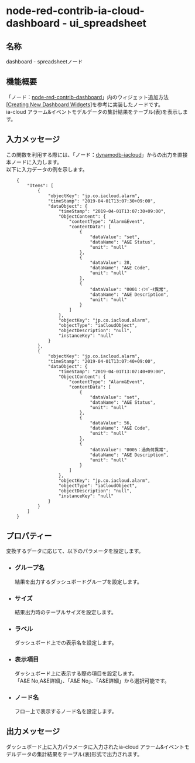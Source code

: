 # node-red-contrib-ia-cloud-dashboard - ui_spreadsheet

## 名称
dashboard - spreadsheetノード


## 機能概要
「ノード：[node-red-contrib-dashboard](https://github.com/node-red/node-red-dashboard)」内のウィジェット追加方法[[Creating New Dashboard Widgets](https://github.com/node-red/node-red-dashboard/wiki/Creating-New-Dashboard-Widgets)]を参考に実装したノードです。  
ia-cloud アラーム&イベントモデルデータの集計結果をテーブル(表)を表示します。 



## 入力メッセージ
この関数を利用する際には、「ノード：[dynamodb-iacloud](https://github.com/ia-cloud/node-red-contrib-ia-cloud-output/tree/master/dynamodb-iacloud)」からの出力を直接本ノードに入力します。  
以下に入力データの例を示します。 

        {
            "Items": [
                {
                    "objectKey": "jp.co.iacloud.alarm",
                    "timeStamp": "2019-04-01T13:07:30+09:00",
                    "dataObject": {
                        "timeStamp": "2019-04-01T13:07:30+09:00",
                        "ObjectContent": {
                            "contentType": "Alarm&Event",
                            "contentData": [
                                {
                                    "dataValue": "set",
                                    "dataName": "A&E Status",
                                    "unit": "null"
                                },
                                {
                                    "dataValue": 28,
                                    "dataName": "A&E Code",
                                    "unit": "null"
                                },
                                {
                                    "dataValue": "0001：ｲﾝﾊﾞｰﾀ異常",
                                    "dataName": "A&E Description",
                                    "unit": "null"
                                }
                            ]
                        },
                        "objectKey": "jp.co.iacloud.alarm",
                        "objectType": "iaCloudObject",
                        "objectDescription": "null",
                        "instanceKey": "null"
                    }
                },
                {
                    "objectKey": "jp.co.iacloud.alarm",
                    "timeStamp": "2019-04-01T13:07:40+09:00",
                    "dataObject": {
                        "timeStamp": "2019-04-01T13:07:40+09:00",
                        "ObjectContent": {
                            "contentType": "Alarm&Event",
                            "contentData": [
                                {
                                    "dataValue": "set",
                                    "dataName": "A&E Status",
                                    "unit": "null"
                                },
                                {
                                    "dataValue": 56,
                                    "dataName": "A&E Code",
                                    "unit": "null"
                                },
                                {
                                    "dataValue": "0005：過負荷異常",
                                    "dataName": "A&E Description",
                                    "unit": "null"
                                }
                            ]
                        },
                        "objectKey": "jp.co.iacloud.alarm",
                        "objectType": "iaCloudObject",
                        "objectDescription": "null",
                        "instanceKey": "null"
                    }
                }
            ]
        }


## プロパティー
変換するデータに応じて、以下のパラメータを設定します。

- ### グループ名
  結果を出力するダッシュボードグループを設定します。

- ### サイズ
  結果出力時のテーブルサイズを設定します。

- ### ラベル
  ダッシュボード上での表示名を設定します。

- ### 表示項目
  ダッシュボード上に表示する際の項目を設定します。  
  「A&E No,A&E詳細」、「A&E No」、「A&E詳細」から選択可能です。  

- ### ノード名
  フロー上で表示するノード名を設定します。


## 出力メッセージ
ダッシュボード上に入力パラメータに入力されたia-cloud アラーム&イベントモデルデータの集計結果をテーブル(表)形式で出力されます。